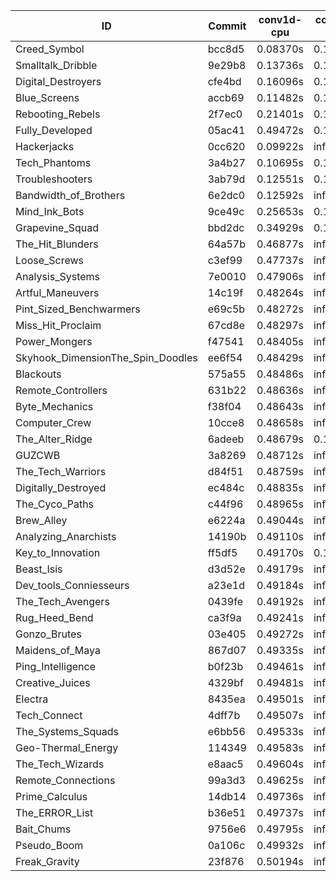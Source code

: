 |ID|Commit|conv1d-cpu|conv1d-gpu|DWSPConv2D-gpu|gemm-gpu|avg|
|-|-|-|-|-|-|-|
|Creed_Symbol|bcc8d5|0.08370s|0.11908s|2.76850s|1.68736s|1.16466s|
|Smalltalk_Dribble|9e29b8|0.13736s|0.12425s|2.77986s|1.86663s|1.22702s|
|Digital_Destroyers|cfe4bd|0.16096s|0.12062s|2.77739s|1.86761s|1.23164s|
|Blue_Screens|accb69|0.11482s|0.14172s|2.83229s|1.87698s|1.24145s|
|Rebooting_Rebels|2f7ec0|0.21401s|0.15938s|2.78830s|1.83279s|1.24862s|
|Fully_Developed|05ac41|0.49472s|0.17079s|2.88801s|2.06622s|1.40493s|
|Hackerjacks|0cc620|0.09922s|infs|infs|1.79347s|infs|
|Tech_Phantoms|3a4b27|0.10695s|0.13968s|infs|4.31120s|infs|
|Troubleshooters|3ab79d|0.12551s|0.18879s|infs|4.30019s|infs|
|Bandwidth_of_Brothers|6e2dc0|0.12592s|infs|infs|1.98444s|infs|
|Mind_Ink_Bots|9ce49c|0.25653s|0.12241s|infs|4.30107s|infs|
|Grapevine_Squad|bbd2dc|0.34929s|0.15710s|infs|4.30455s|infs|
|The_Hit_Blunders|64a57b|0.46877s|infs|infs|4.38015s|infs|
|Loose_Screws|c3ef99|0.47737s|infs|infs|4.36203s|infs|
|Analysis_Systems|7e0010|0.47906s|infs|infs|4.37693s|infs|
|Artful_Maneuvers|14c19f|0.48264s|infs|infs|4.36581s|infs|
|Pint_Sized_Benchwarmers|e69c5b|0.48272s|infs|infs|4.38036s|infs|
|Miss_Hit_Proclaim|67cd8e|0.48297s|infs|infs|4.36533s|infs|
|Power_Mongers|f47541|0.48405s|infs|infs|4.41212s|infs|
|Skyhook_DimensionThe_Spin_Doodles|ee6f54|0.48429s|infs|infs|4.36430s|infs|
|Blackouts|575a55|0.48486s|infs|infs|4.37209s|infs|
|Remote_Controllers|631b22|0.48636s|infs|infs|4.36639s|infs|
|Byte_Mechanics|f38f04|0.48643s|infs|infs|4.36553s|infs|
|Computer_Crew|10cce8|0.48658s|infs|infs|4.37141s|infs|
|The_Alter_Ridge|6adeeb|0.48679s|0.13015s|infs|4.31621s|infs|
|GUZCWB|3a8269|0.48712s|infs|infs|4.37421s|infs|
|The_Tech_Warriors|d84f51|0.48759s|infs|infs|4.40571s|infs|
|Digitally_Destroyed|ec484c|0.48835s|infs|infs|4.37415s|infs|
|The_Cyco_Paths|c44f96|0.48965s|infs|infs|4.36235s|infs|
|Brew_Alley|e6224a|0.49044s|infs|infs|4.37542s|infs|
|Analyzing_Anarchists|14190b|0.49110s|infs|infs|4.35774s|infs|
|Key_to_Innovation|ff5df5|0.49170s|0.16843s|infs|4.30724s|infs|
|Beast_Isis|d3d52e|0.49179s|infs|infs|4.41636s|infs|
|Dev_tools_Conniesseurs|a23e1d|0.49184s|infs|infs|4.43435s|infs|
|The_Tech_Avengers|0439fe|0.49192s|infs|infs|4.36399s|infs|
|Rug_Heed_Bend|ca3f9a|0.49241s|infs|infs|4.34033s|infs|
|Gonzo_Brutes|03e405|0.49272s|infs|infs|4.35712s|infs|
|Maidens_of_Maya|867d07|0.49335s|infs|infs|4.38217s|infs|
|Ping_Intelligence|b0f23b|0.49461s|infs|infs|4.41275s|infs|
|Creative_Juices|4329bf|0.49481s|infs|infs|4.36904s|infs|
|Electra|8435ea|0.49501s|infs|infs|4.35669s|infs|
|Tech_Connect|4dff7b|0.49507s|infs|infs|4.37255s|infs|
|The_Systems_Squads|e6bb56|0.49533s|infs|infs|4.36422s|infs|
|Geo-Thermal_Energy|114349|0.49583s|infs|infs|4.34913s|infs|
|The_Tech_Wizards|e8aac5|0.49604s|infs|infs|4.36272s|infs|
|Remote_Connections|99a3d3|0.49625s|infs|infs|4.38234s|infs|
|Prime_Calculus|14db14|0.49736s|infs|infs|4.42324s|infs|
|The_ERROR_List|b36e51|0.49737s|infs|infs|4.36563s|infs|
|Bait_Chums|9756e6|0.49795s|infs|infs|4.38660s|infs|
|Pseudo_Boom|0a106c|0.49932s|infs|infs|4.36002s|infs|
|Freak_Gravity|23f876|0.50194s|infs|infs|4.36699s|infs|
